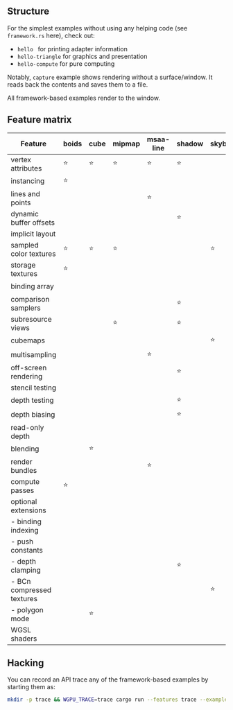 ## Structure

For the simplest examples without using any helping code (see `framework.rs` here), check out:
  - `hello ` for printing adapter information
  - `hello-triangle` for graphics and presentation
  - `hello-compute` for pure computing

Notably, `capture` example shows rendering without a surface/window. It reads back the contents and saves them to a file.

All framework-based examples render to the window.

## Feature matrix
| Feature                   | boids  | cube   | mipmap | msaa-line | shadow | skybox | texture-arrays | water  |
| ------------------------- | ------ | ------ | ------ | --------- | ------ | ------ | -------------- | ------ |
| vertex attributes         | :star: | :star: | :star: | :star:    | :star: |        | :star:         | :star: |
| instancing                | :star: |        |        |           |        |        |                |        |
| lines and points          |        |        |        | :star:    |        |        |                |        |
| dynamic buffer offsets    |        |        |        |           | :star: |        |                |        |
| implicit layout           |        |        |        |           |        |        |                |        |
| sampled color textures    | :star: | :star: | :star: |           |        | :star: | :star:         | :star: |
| storage textures          | :star: |        |        |           |        |        |                |        |
| binding array             |        |        |        |           |        |        | :star:         |        |
| comparison samplers       |        |        |        |           | :star: |        |                |        |
| subresource views         |        |        | :star: |           | :star: |        |                |        |
| cubemaps                  |        |        |        |           |        | :star: |                |        |
| multisampling             |        |        |        | :star:    |        |        |                |        |
| off-screen rendering      |        |        |        |           | :star: |        |                | :star: |
| stencil testing           |        |        |        |           |        |        |                |        |
| depth testing             |        |        |        |           | :star: |        |                | :star: |
| depth biasing             |        |        |        |           | :star: |        |                |        |
| read-only depth           |        |        |        |           |        |        |                | :star: |
| blending                  |        | :star: |        |           |        |        |                | :star: |
| render bundles            |        |        |        | :star:    |        |        |                | :star: |
| compute passes            | :star: |        |        |           |        |        |                |        |
| optional extensions       |        |        |        |           |        |        | :star:         |        |
| - binding indexing        |        |        |        |           |        |        | :star:         |        |
| - push constants          |        |        |        |           |        |        | :star:         |        |
| - depth clamping          |        |        |        |           | :star: |        |                |        |
| - BCn compressed textures |        |        |        |           |        | :star: |                |        |
| - polygon mode            |        | :star: |        |           |        |        |                |        |
| WGSL shaders              |        |        |        |           |        |        |                |        |

## Hacking

You can record an API trace any of the framework-based examples by starting them as:
```sh
mkdir -p trace && WGPU_TRACE=trace cargo run --features trace --example <example-name>
```
